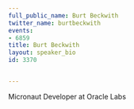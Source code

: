 ---
full_public_name: Burt Beckwith
twitter_name: burtbeckwith
events:
- 6859
title: Burt Beckwith
layout: speaker_bio
id: 3370

---
Micronaut Developer at Oracle Labs